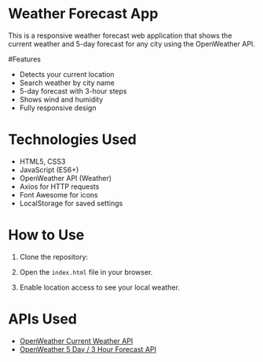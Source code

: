 # Weather Forecast App

This is a responsive weather forecast web application that shows the current weather and 5-day forecast for any city using the OpenWeather API.

#Features

-  Detects your current location
-  Search weather by city name
-  5-day forecast with 3-hour steps
-  Shows wind and humidity
-  Fully responsive design

# Technologies Used

- HTML5, CSS3
- JavaScript (ES6+)
- OpenWeather API (Weather)
- Axios for HTTP requests
- Font Awesome for icons
- LocalStorage for saved settings


# How to Use

1. Clone the repository:

2. Open the `index.html` file in your browser.

3. Enable location access to see your local weather.

# APIs Used

- [OpenWeather Current Weather API](https://openweathermap.org/current)
- [OpenWeather 5 Day / 3 Hour Forecast API](https://openweathermap.org/forecast5)




